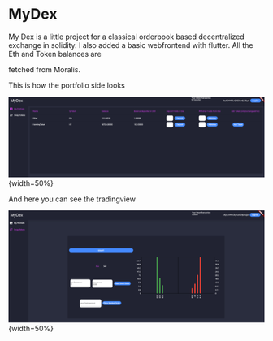 # MyDex

My Dex is a little project for a classical orderbook based decentralized exchange in solidity. I also added a basic webfrontend with flutter. All the Eth and Token balances are

fetched from Moralis.

This is how the portfolio side looks

![plot](./pictures/Portfolio.png){width=50%}

And here you can see the tradingview

![plot](./pictures/TradingView.png){width=50%}

